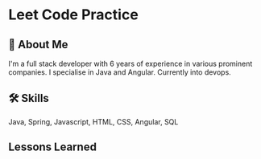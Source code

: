 
# Leet Code Practice
## 🚀 About Me
I'm a full stack developer with 6 years of experience in various prominent companies. I specialise in Java and Angular. Currently into devops. 


## 🛠 Skills
Java, Spring, Javascript, HTML, CSS, Angular, SQL


## Lessons Learned
